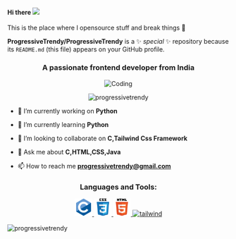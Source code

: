 ####  Hi there <a href="https://www.gautamkrishnar.com/"><img src="https://media.giphy.com/media/hvRJCLFzcasrR4ia7z/giphy.gif" width="5%"></a>
This is the place where I opensource stuff and break things :rofl: 

**ProgressiveTrendy/ProgressiveTrendy** is a ✨ _special_ ✨ repository because its `README.md` (this file) appears on your GitHub profile.
<h3 align="center">A passionate frontend developer from India</h3>
<div align="center">
  <img align="center" alt="Coding" width="800" src="https://cdn.dribbble.com/users/1162077/screenshots/3848914/programmer.gif">
</div>

<p align="center"> <img src="https://komarev.com/ghpvc/?username=adarshvajpayee&label=Profile%20views&color=0e75b6&style=flat" alt="progressivetrendy" /> </p>

- 🔭 I’m currently working on **Python**

- 🌱 I’m currently learning **Python**

- 👯 I’m looking to collaborate on **C,Tailwind Css Framework**

- 💬 Ask me about **C,HTML,CSS,Java**

- 📫 How to reach me **progressivetrendy@gmail.com**

<h3 align="center">Languages and Tools:</h3>
<p align="center"> <a href="https://www.cprogramming.com/" target="_blank" rel="noreferrer"> <img src="https://raw.githubusercontent.com/devicons/devicon/master/icons/c/c-original.svg" alt="c" width="40" height="40"/> </a> <a href="https://www.w3schools.com/css/" target="_blank" rel="noreferrer"> <img src="https://raw.githubusercontent.com/devicons/devicon/master/icons/css3/css3-original-wordmark.svg" alt="css3" width="40" height="40"/> </a> <a href="https://www.w3.org/html/" target="_blank" rel="noreferrer"> <img src="https://raw.githubusercontent.com/devicons/devicon/master/icons/html5/html5-original-wordmark.svg" alt="html5" width="40" height="40"/> </a> <a href="https://tailwindcss.com/" target="_blank" rel="noreferrer"> <img src="https://www.vectorlogo.zone/logos/tailwindcss/tailwindcss-icon.svg" alt="tailwind" width="40" height="40"/> </a> </p>

<!--
![progressivetrendy GitHub stats](https://github-readme-stats.vercel.app/api?username=progressivetrendy&hide=contribs,prs)
<p><img align="center" src="https://github-readme-stats.vercel.app/api/top-langs?username=progressivetrendy&show_icons=true&locale=en&layout=compact" alt="progressivetrendy" /></p>
-->
<p><img align="center" src="https://github-readme-streak-stats.herokuapp.com/?user=progressivetrendy&" alt="progressivetrendy" /></p>
